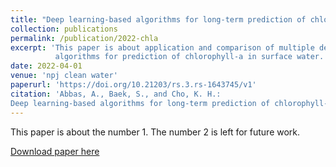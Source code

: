 ```yaml
---
title: "Deep learning-based algorithms for long-term prediction of chlorophyll-a in catchment streams"
collection: publications
permalink: /publication/2022-chla
excerpt: 'This paper is about application and comparison of multiple deep learning 
          algorithms for prediction of chlorophyll-a in surface water.'
date: 2022-04-01
venue: 'npj clean water'
paperurl: 'https://doi.org/10.21203/rs.3.rs-1643745/v1'
citation: 'Abbas, A., Baek, S., and Cho, K. H.: 
Deep learning-based algorithms for long-term prediction of chlorophyll-a in catchment streams.'
---
```

This paper is about the number 1. The number 2 is left for future work.

[Download paper here](https://www.researchsquare.com/article/rs-1643745/v1)